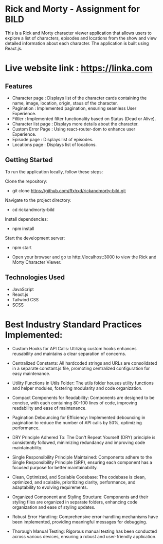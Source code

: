 
# Rick and Morty - Assignment for BILD

This is a Rick and Morty character viewer application that allows users to explore a list of characters, episodes and locations from the show and view detailed information about each character. The application is built using React.js.

# Live website link : <https://linka.com>
## Features

- Character page : Displays list of the character cards containing the name, image, location, origin, staus of the character.
- Pagination : Implemented pagination, ensuring seamless User Experience.
- Filtler : Implemented filter functionality based on Status (Dead or Alive).  
- Character list page : Displays more details about the character.
- Custom Error Page : Using react-router-dom to enhance user Experience.
- Episode page : Displays list of episodes.
- Locations page : Displays list of locations.


## Getting Started
To run the application locally, follow these steps:

Clone the repository:
- git clone <https://github.com/ffxhxd/rickandmorty-bild.git>

Navigate to the project directory:
- cd rickandmorty-bild

Install dependencies:
- npm install

Start the development server:
- npm start

- Open your browser and go to http://localhost:3000 to view the Rick and Morty Character Viewer.


## Technologies Used

- JavaScript 
- React.js
- Tailwind CSS
- SCSS 

# Best Industry Standard Practices Implemented:

- Custom Hooks for API Calls:
Utilizing custom hooks enhances reusability and maintains a clear separation of concerns.

- Centralized Constants:
All hardcoded strings and URLs are consolidated in a separate constant.js file, promoting centralized configuration for easy maintenance.

- Utility Functions in Utils Folder:
The utils folder houses utility functions and helper modules, fostering modularity and code organization.

- Compact Components for Readability:
Components are designed to be concise, with each containing 80-100 lines of code, improving readability and ease of maintenance.

- Pagination Debouncing for Efficiency:
Implemented debouncing in pagination to reduce the number of API calls by 50%, optimizing performance.

- DRY Principle Adhered To:
The Don't Repeat Yourself (DRY) principle is consistently followed, minimizing redundancy and improving code maintainability.

- Single Responsibility Principle Maintained:
Components adhere to the Single Responsibility Principle (SRP), ensuring each component has a focused purpose for better maintainability.

- Clean, Optimized, and Scalable Codebase:
The codebase is clean, optimized, and scalable, prioritizing clarity, performance, and adaptability to evolving requirements.

- Organized Component and Styling Structure:
Components and their styling files are organized in separate folders, enhancing code organization and ease of styling updates.

- Robust Error Handling:
Comprehensive error-handling mechanisms have been implemented, providing meaningful messages for debugging.

- Thorough Manual Testing:
Rigorous manual testing has been conducted across various devices, ensuring a robust and user-friendly application.
